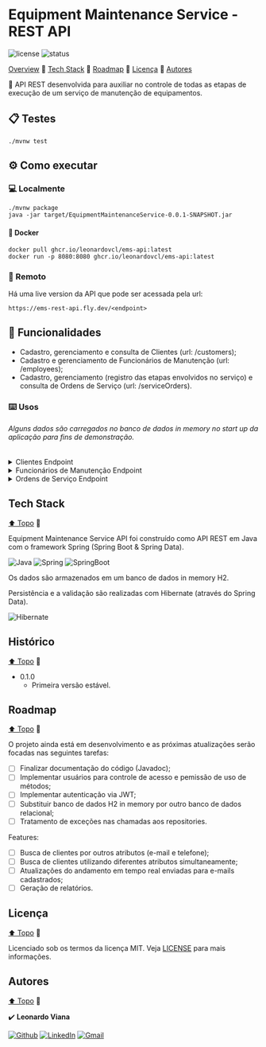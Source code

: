 # Equipment Maintenance Service - REST API

![license](https://img.shields.io/github/license/leonardovcl/sweet-control)
![status](https://img.shields.io/static/v1?label=status&message=Developing&color=red)

[Overview](#features)
:small_blue_diamond:
[Tech Stack](#tech-stack)
:small_blue_diamond:
[Roadmap](#roadmap)
:small_blue_diamond:
[Licença](#licença)
:small_blue_diamond:
[Autores](#autores)

:arrows_counterclockwise: API REST desenvolvida para auxiliar no controle de todas as etapas de execução de um serviço de manutenção de equipamentos.

## :clipboard: Testes

    ./mvnw test

## :gear: Como executar

### :computer: Localmente 

    ./mvnw package
    java -jar target/EquipmentMaintenanceService-0.0.1-SNAPSHOT.jar

#### :whale: Docker

    docker pull ghcr.io/leonardovcl/ems-api:latest
    docker run -p 8080:8080 ghcr.io/leonardovcl/ems-api:latest

### :satellite: Remoto

Há uma live version da API que pode ser acessada pela url:

    https://ems-rest-api.fly.dev/<endpoint>

## :hammer: Funcionalidades

- Cadastro, gerenciamento e consulta de Clientes (url: /customers);
- Cadastro e gerenciamento de Funcionários de Manutenção (url: /employees);
- Cadastro, gerenciamento (registro das etapas envolvidos no serviço) e consulta de Ordens de Serviço (url: /serviceOrders).

### :keyboard: Usos

###### Alguns dados são carregados no banco de dados in memory no start up da aplicação para fins de demonstração.

<details>
	<summary>Clientes Endpoint</summary>
    
- Obter lista de Clientes cadastrados:

      curl localhost:8080/customers
      
##### Modelo de Resposta:
      
```json
[{
    "id": 1,
    "name": "Adriana V.",
    "email": "adrianav@gmail.com",
    "phoneNumber": "+5541999999901",
    "address": "R. 01, n. 277"
}, {
    "id": 2,
    "name": "Ricardo L.",
    "email": "ricardol@gmail.com",
    "phoneNumber": "+5541999999901",
    "address": "R. 02, n. 100"
}]
```

- Obter Cliente por Id:

      curl localhost:8080/customers/<id>
      
##### Modelo de Resposta (``<id>`` = 1):
      
```json
{
    "id": 1,
    "name": "Adriana V.",
    "email": "adrianav@gmail.com",
    "phoneNumber": "+5541999999901",
    "address": "R. 01, n. 277"
}
```

- Obter Cliente por nome:

      curl localhost:8080/customers/byName/<string>
      
##### Modelo de Resposta (``<string>`` = ric):
      
```json
{
    "id": 2,
    "name": "Ricardo L.",
    "email": "ricardol@gmail.com",
    "phoneNumber": "+5541999999901",
    "address": "R. 02, n. 100"
}
```

- Registrar Cliente:

      curl -X POST localhost:8080/customers/ -H 'Content-Type: application/json' -d '<new_customer>'
      
##### Modelo de Resposta (retorna objeto criado ``<new_customer>``):
      
```json
{
    "id": 3,
    "name": "Teste01",
    "email": "teste01@gmail.com",
    "phoneNumber": "+5541999999900",
    "address": "R. 00, n. 000"
}
```
    
- Atualizar Cliente:

      curl -X PUT localhost:8080/customers/<id> -H 'Content-Type: application/json' -d '<updated_customer>'
      
##### Modelo de Resposta (``<id>`` = 2):
      
```json
{
    "id": 2,
    "name": "Teste02",
    "email": "ricardol@gmail.com",
    "phoneNumber": "+5541999999901",
    "address": "R. 02, n. 100"
}
```
    
- Deletar Cliente:

      curl -X DELETE localhost:8080/customers/<id>
</details>
	
<details>
	<summary>Funcionários de Manutenção Endpoint</summary>
    
- Obter lista de Funcionários cadastrados:

      curl localhost:8080/employees
      
##### Modelo de Resposta:
      
```json
[{
    "id": 1,
    "name": "Paulo H.",
    "position": "LEADER"
}, {
    "id": 2,
    "name": "Gabiel H.",
    "position": "ASSISTANT"
}]
```

- Obter Funcionário por Id:

      curl localhost:8080/employees/<id>
      
##### Modelo de Resposta (``<id>`` = 1):
      
```json
{
    "id": 1,
    "name": "Paulo H.",
    "position": "LEADER"
}
```

- Registrar Funcionário:

      curl -X POST localhost:8080/employees/ -H 'Content-Type: application/json' -d '<new_employee>'
      
##### Modelo de Resposta (retorna objeto criado ``<new_employee>``):
      
```json
{
    "id": 3,
    "name": "Jose D.",
    "position": "PRINCIPAL"
}
```
    
- Atualizar Funcionário:

      curl -X PUT localhost:8080/employees/<id> -H 'Content-Type: application/json' -d '<updated_employee>'
      
##### Modelo de Resposta (``<id>`` = 2):
      
```json
{
    "id": 2,
    "name": "Paulo H. J.",
    "position": "LEADER"
}
```
    
- Deletar Funcionário:

      curl -X DELETE localhost:8080/employees/<id>
</details>
	
<details>
	<summary>Ordens de Serviço Endpoint</summary>
    
- Obter lista de Ordens de Serviço cadastradas:

      curl localhost:8080/serviceOrders
      
##### Modelo de Resposta:
      
```json
[{
    "id": 1,
    "customer": {
        "id": 1,
        "name": "Adriana V.",
        "email": "adrianav@gmail.com",
        "phoneNumber": "+5541999999901",
        "address": "R. 01, n. 277"
    },
    "equipment": {
        "id": 1,
        "type": "Compressor de Ar",
        "brand": "Vonder",
        "observations": null
    },
    "statusLog": [{
        "id": 1,
        "employee": {
            "id": 2,
            "name": "Paulo H. J.",
            "position": "LEADER"
        },
        "stageDateTime": "2023-01-25T16:29:54.714+00:00",
        "stage": "RECEIVED",
        "description": "Equipamento aguardando diagnostico"
    }, {
        "id": 2,
        "employee": {
            "id": 2,
            "name": "Paulo H. J.",
            "position": "LEADER"
        },
        "stageDateTime": "2023-01-25T16:29:54.714+00:00",
        "stage": "INITIATED",
        "description": "Testes de vazamentos falharam, iniciando reparos na lataria"
    }, {
        "id": 3,
        "employee": {
            "id": 1,
            "name": "Paulo H.",
            "position": "LEADER"
        },
        "stageDateTime": "2023-01-25T16:29:54.714+00:00",
        "stage": "FINISHED",
        "description": "Reparo finalizado, Equipamento em funcionamento normal"
    }],
    "problemDescription": "Equipamento nao esta conseguindo realizar a compressao"
}, {
    "id": 2,
    "customer": {
        "id": 2,
        "name": "Ricardo L.",
        "email": "ricardol@gmail.com",
        "phoneNumber": "+5541999999901",
        "address": "R. 02, n. 100"
    },
    "equipment": {
        "id": 2,
        "type": "Esmerilhadeira Angular",
        "brand": "Bosh",
        "observations": null
    },
    "statusLog": [{
        "id": 4,
        "employee": {
            "id": 1,
            "name": "Paulo H.",
            "position": "LEADER"
        },
        "stageDateTime": "2023-01-25T16:29:54.714+00:00",
        "stage": "RECEIVED",
        "description": "Equipamento aguardando diagnostico"
    }, {
        "id": 5,
        "employee": {
            "id": 2,
            "name": "Paulo H. J.",
            "position": "LEADER"
        },
        "stageDateTime": "2023-01-25T16:29:54.714+00:00",
        "stage": "INITIATED",
        "description": "Testes de circuitos eletronicos falharam"
    }, {
        "id": 6,
        "employee": {
            "id": 2,
            "name": "Paulo H. J.",
            "position": "LEADER"
        },
        "stageDateTime": "2023-01-25T16:29:54.714+00:00",
        "stage": "ONHOLD",
        "description": "Aguardando chegada de capacitor para substituicao, estimativa: 3 dias"
    }],
    "problemDescription": "Equipamento nao liga"
}, {
    "id": 3,
    "customer": {
        "id": 2,
        "name": "Ricardo L.",
        "email": "ricardol@gmail.com",
        "phoneNumber": "+5541999999901",
        "address": "R. 02, n. 100"
    },
    "equipment": {
        "id": 3,
        "type": "Furadeira",
        "brand": "Black&Decker",
        "observations": null
    },
    "statusLog": [{
        "id": 7,
        "employee": {
            "id": 1,
            "name": "Paulo H.",
            "position": "LEADER"
        },
        "stageDateTime": "2023-01-25T16:29:54.714+00:00",
        "stage": "RECEIVED",
        "description": "Equipamento aguardando diagnostico"
    }, {
        "id": 8,
        "employee": {
            "id": 1,
            "name": "Paulo H.",
            "position": "LEADER"
        },
        "stageDateTime": "2023-01-25T16:29:54.714+00:00",
        "stage": "INITIATED",
        "description": "Danos irreparáveis na estrutura plastica"
    }, {
        "id": 9,
        "employee": {
            "id": 1,
            "name": "Paulo H.",
            "position": "LEADER"
        },
        "stageDateTime": "2023-01-25T16:29:54.714+00:00",
        "stage": "ONHOLD",
        "description": "Aguardando chegada de nova carcaca, estimativa: 1 dia"
    }, {
        "id": 10,
        "employee": {
            "id": 1,
            "name": "Paulo H.",
            "position": "LEADER"
        },
        "stageDateTime": "2023-01-25T16:29:54.714+00:00",
        "stage": "RESUMED",
        "description": "Realizando substituicao da carcaca plastica"
    }],
    "problemDescription": "Equipamento com avarias na carcaca"
}]
```

- Obter Ordens de Serviço por Id:

      curl localhost:8080/serviceOrders/<id>
      
##### Modelo de Resposta (``<id>`` = 1):
      
```json
{
    "id": 1,
    "customer": {
        "id": 1,
        "name": "Adriana V.",
        "email": "adrianav@gmail.com",
        "phoneNumber": "+5541999999901",
        "address": "R. 01, n. 277"
    },
    "equipment": {
        "id": 1,
        "type": "Compressor de Ar",
        "brand": "Vonder",
        "observations": null
    },
    "statusLog": [{
        "id": 1,
        "employee": {
            "id": 2,
            "name": "Paulo H. J.",
            "position": "LEADER"
        },
        "stageDateTime": "2023-01-25T16:29:54.714+00:00",
        "stage": "RECEIVED",
        "description": "Equipamento aguardando diagnostico"
    }, {
        "id": 2,
        "employee": {
            "id": 2,
            "name": "Paulo H. J.",
            "position": "LEADER"
        },
        "stageDateTime": "2023-01-25T16:29:54.714+00:00",
        "stage": "INITIATED",
        "description": "Testes de vazamentos falharam, iniciando reparos na lataria"
    }, {
        "id": 3,
        "employee": {
            "id": 1,
            "name": "Paulo H.",
            "position": "LEADER"
        },
        "stageDateTime": "2023-01-25T16:29:54.714+00:00",
        "stage": "FINISHED",
        "description": "Reparo finalizado, Equipamento em funcionamento normal"
    }],
    "problemDescription": "Equipamento nao esta conseguindo realizar a compressao"
}
```

- Obter Ordens de Serviço por Id do Cliente:

      curl localhost:8080/serviceOrders/customer/<id>
      
##### Modelo de Resposta (``<id>`` = 2):
      
```json
[{
    "id": 2,
    "customer": {
        "id": 2,
        "name": "Ricardo L.",
        "email": "ricardol@gmail.com",
        "phoneNumber": "+5541999999901",
        "address": "R. 02, n. 100"
    },
    "equipment": {
        "id": 2,
        "type": "Esmerilhadeira Angular",
        "brand": "Bosh",
        "observations": null
    },
    "statusLog": [{
        "id": 4,
        "employee": {
            "id": 1,
            "name": "Paulo H.",
            "position": "LEADER"
        },
        "stageDateTime": "2023-01-25T16:29:54.714+00:00",
        "stage": "RECEIVED",
        "description": "Equipamento aguardando diagnostico"
    }, {
        "id": 5,
        "employee": {
            "id": 2,
            "name": "Paulo H. J.",
            "position": "LEADER"
        },
        "stageDateTime": "2023-01-25T16:29:54.714+00:00",
        "stage": "INITIATED",
        "description": "Testes de circuitos eletronicos falharam"
    }, {
        "id": 6,
        "employee": {
            "id": 2,
            "name": "Paulo H. J.",
            "position": "LEADER"
        },
        "stageDateTime": "2023-01-25T16:29:54.714+00:00",
        "stage": "ONHOLD",
        "description": "Aguardando chegada de capacitor para substituicao, estimativa: 3 dias"
    }],
    "problemDescription": "Equipamento nao liga"
}, {
    "id": 3,
    "customer": {
        "id": 2,
        "name": "Ricardo L.",
        "email": "ricardol@gmail.com",
        "phoneNumber": "+5541999999901",
        "address": "R. 02, n. 100"
    },
    "equipment": {
        "id": 3,
        "type": "Furadeira",
        "brand": "Black&Decker",
        "observations": null
    },
    "statusLog": [{
        "id": 7,
        "employee": {
            "id": 1,
            "name": "Paulo H.",
            "position": "LEADER"
        },
        "stageDateTime": "2023-01-25T16:29:54.714+00:00",
        "stage": "RECEIVED",
        "description": "Equipamento aguardando diagnostico"
    }, {
        "id": 8,
        "employee": {
            "id": 1,
            "name": "Paulo H.",
            "position": "LEADER"
        },
        "stageDateTime": "2023-01-25T16:29:54.714+00:00",
        "stage": "INITIATED",
        "description": "Danos irreparáveis na estrutura plastica"
    }, {
        "id": 9,
        "employee": {
            "id": 1,
            "name": "Paulo H.",
            "position": "LEADER"
        },
        "stageDateTime": "2023-01-25T16:29:54.714+00:00",
        "stage": "ONHOLD",
        "description": "Aguardando chegada de nova carcaca, estimativa: 1 dia"
    }, {
        "id": 10,
        "employee": {
            "id": 1,
            "name": "Paulo H.",
            "position": "LEADER"
        },
        "stageDateTime": "2023-01-25T16:29:54.714+00:00",
        "stage": "RESUMED",
        "description": "Realizando substituicao da carcaca plastica"
    }],
    "problemDescription": "Equipamento com avarias na carcaca"
}]
```

- Obter Ordens de Serviço por estágio do serviço:

      curl localhost:8080/serviceOrders/stage?stageName=<stage>
      
##### Modelo de Resposta (``<stage>`` = onhold):
      
```json
[{
    "id": 2,
    "customer": {
        "id": 2,
        "name": "Ricardo L.",
        "email": "ricardol@gmail.com",
        "phoneNumber": "+5541999999901",
        "address": "R. 02, n. 100"
    },
    "equipment": {
        "id": 2,
        "type": "Esmerilhadeira Angular",
        "brand": "Bosh",
        "observations": null
    },
    "statusLog": [{
        "id": 4,
        "employee": {
            "id": 1,
            "name": "Paulo H.",
            "position": "LEADER"
        },
        "stageDateTime": "2023-01-25T16:29:54.714+00:00",
        "stage": "RECEIVED",
        "description": "Equipamento aguardando diagnostico"
    }, {
        "id": 5,
        "employee": {
            "id": 2,
            "name": "Paulo H. J.",
            "position": "LEADER"
        },
        "stageDateTime": "2023-01-25T16:29:54.714+00:00",
        "stage": "INITIATED",
        "description": "Testes de circuitos eletronicos falharam"
    }, {
        "id": 6,
        "employee": {
            "id": 2,
            "name": "Paulo H. J.",
            "position": "LEADER"
        },
        "stageDateTime": "2023-01-25T16:29:54.714+00:00",
        "stage": "ONHOLD",
        "description": "Aguardando chegada de capacitor para substituicao, estimativa: 3 dias"
    }],
    "problemDescription": "Equipamento nao liga"
}]
```

- Obter Ordens de Serviço pendentes:

      curl localhost:8080/serviceOrders/pending
      
##### Modelo de Resposta (``<stage>`` = onhold):
      
```json
[{
    "id": 2,
    "customer": {
        "id": 2,
        "name": "Ricardo L.",
        "email": "ricardol@gmail.com",
        "phoneNumber": "+5541999999901",
        "address": "R. 02, n. 100"
    },
    "equipment": {
        "id": 2,
        "type": "Esmerilhadeira Angular",
        "brand": "Bosh",
        "observations": null
    },
    "statusLog": [{
        "id": 4,
        "employee": {
            "id": 1,
            "name": "Paulo H.",
            "position": "LEADER"
        },
        "stageDateTime": "2023-01-25T16:29:54.714+00:00",
        "stage": "RECEIVED",
        "description": "Equipamento aguardando diagnostico"
    }, {
        "id": 5,
        "employee": {
            "id": 2,
            "name": "Paulo H. J.",
            "position": "LEADER"
        },
        "stageDateTime": "2023-01-25T16:29:54.714+00:00",
        "stage": "INITIATED",
        "description": "Testes de circuitos eletronicos falharam"
    }, {
        "id": 6,
        "employee": {
            "id": 2,
            "name": "Paulo H. J.",
            "position": "LEADER"
        },
        "stageDateTime": "2023-01-25T16:29:54.714+00:00",
        "stage": "ONHOLD",
        "description": "Aguardando chegada de capacitor para substituicao, estimativa: 3 dias"
    }],
    "problemDescription": "Equipamento nao liga"
}, {
    "id": 3,
    "customer": {
        "id": 2,
        "name": "Ricardo L.",
        "email": "ricardol@gmail.com",
        "phoneNumber": "+5541999999901",
        "address": "R. 02, n. 100"
    },
    "equipment": {
        "id": 3,
        "type": "Furadeira",
        "brand": "Black&Decker",
        "observations": null
    },
    "statusLog": [{
        "id": 7,
        "employee": {
            "id": 1,
            "name": "Paulo H.",
            "position": "LEADER"
        },
        "stageDateTime": "2023-01-25T16:29:54.714+00:00",
        "stage": "RECEIVED",
        "description": "Equipamento aguardando diagnostico"
    }, {
        "id": 8,
        "employee": {
            "id": 1,
            "name": "Paulo H.",
            "position": "LEADER"
        },
        "stageDateTime": "2023-01-25T16:29:54.714+00:00",
        "stage": "INITIATED",
        "description": "Danos irreparáveis na estrutura plastica"
    }, {
        "id": 9,
        "employee": {
            "id": 1,
            "name": "Paulo H.",
            "position": "LEADER"
        },
        "stageDateTime": "2023-01-25T16:29:54.714+00:00",
        "stage": "ONHOLD",
        "description": "Aguardando chegada de nova carcaca, estimativa: 1 dia"
    }, {
        "id": 10,
        "employee": {
            "id": 1,
            "name": "Paulo H.",
            "position": "LEADER"
        },
        "stageDateTime": "2023-01-25T16:29:54.714+00:00",
        "stage": "RESUMED",
        "description": "Realizando substituicao da carcaca plastica"
    }],
    "problemDescription": "Equipamento com avarias na carcaca"
}]
```
	
- Registrar Ordem de Serviço:

      curl -X POST localhost:8080/serviceOrder -H 'Content-Type: application/json' -d '<new_serviceOrder>'
      
##### Modelo de Resposta (retorna objeto criado ``<new_serviceOrder>``):
      
```json
{
    "id": 4,
    "customer": {
        "id": 2,
        "name": "Ricardo L.",
        "email": "ricardol@gmail.com",
        "phoneNumber": "+5541999999901",
        "address": "R. 02, n. 100"
    },
    "equipment": {
        "id": 4,
        "type": "Esmerilhadeira Angular",
        "brand": "Bosh",
        "observations": null
    },
    "statusLog": [
        {
            "id": 11,
            "employee": {
                "id": 1,
                "name": "Paulo H.",
                "position": "LEADER"
            },
            "stageDateTime": "2023-01-25T16:29:54.714+00:00",
            "stage": "RECEIVED",
            "description": "Equipamento aguardando diagnostico"
        }
    ],
    "problemDescription": "Equipamento nao liga"
}
```
    
- Atualizar Ordens de Serviço:

      curl -X PUT localhost:8080/serviceOrders/<id> -H 'Content-Type: application/json' -d '<updated_serviceOrder>'
      
##### Modelo de Resposta (``<id>`` = 1):
      
```json
```
	
- Atualizar status da Ordem de Serviço:

      curl -X PATCH localhost:8080/serviceOrders/<id> -H 'Content-Type: application/json' -d '<status>'
      
##### Modelo de Resposta (``<id>`` = 1):
      
```json
```
    
- Deletar Orden de Serviço:

      curl -X DELETE localhost:8080/serviceOrders/<id>
</details>

## Tech Stack

[⬆ Topo](#)
:small_blue_diamond:

Equipment Maintenance Service API foi construído como API REST em Java com o framework Spring (Spring Boot & Spring Data).

![Java](https://res.cloudinary.com/practicaldev/image/fetch/s--KR6jSVNe--/c_limit%2Cf_auto%2Cfl_progressive%2Cq_auto%2Cw_880/https://img.shields.io/badge/Java-ED8B00%3Fstyle%3Dfor-the-badge%26logo%3Djava%26logoColor%3Dwhite)
![Spring](https://img.shields.io/badge/Spring-6DB33F?style=for-the-badge&logo=spring&logoColor=white)
![SpringBoot](https://img.shields.io/badge/Spring_Boot-F2F4F9?style=for-the-badge&logo=spring-boot)

Os dados são armazenados em um banco de dados in memory H2.

Persistência e a validação são realizadas com Hibernate (através do Spring Data).

![Hibernate](https://img.shields.io/badge/Hibernate-59666C?style=for-the-badge&logo=Hibernate&logoColor=white)

## Histórico

[⬆ Topo](#)
:small_blue_diamond:

* 0.1.0
    * Primeira versão estável.

## Roadmap

[⬆ Topo](#)
:small_blue_diamond:

O projeto ainda está em desenvolvimento e as próximas atualizações serão focadas nas seguintes tarefas:

- [ ] Finalizar documentação do código (Javadoc);
- [ ] Implementar usuários para controle de acesso e pemissão de uso de métodos;
- [ ] Implementar autenticação via JWT;
- [ ] Substituir banco de dados H2 in memory por outro banco de dados relacional;
- [ ] Tratamento de exceções nas chamadas aos repositories.

Features:

- [ ] Busca de clientes por outros atributos (e-mail e telefone);
- [ ] Busca de clientes utilizando diferentes atributos simultaneamente;
- [ ] Atualizações do andamento em tempo real enviadas para e-mails cadastrados;
- [ ] Geração de relatórios.

## Licença

[⬆ Topo](#)
:small_blue_diamond:

Licenciado sob os termos da licença MIT.
Veja [LICENSE](https://github.com/leonardovcl/EquipmentMaintenanceService/blob/main/LICENSE) para mais informações.

## Autores

[⬆ Topo](#)
:small_blue_diamond:

:heavy_check_mark: 
**Leonardo Viana**

[![Github](https://img.shields.io/badge/GitHub-100000?style=for-the-badge&logo=github&logoColor=white)](https://github.com/leonardovcl/ "leonardovcl")
[![LinkedIn](https://img.shields.io/badge/LinkedIn-0077B5?style=for-the-badge&logo=linkedin&logoColor=white)](https://www.linkedin.com/in/leonardovcl/ "LinkedIn")
[![Gmail](https://img.shields.io/badge/Gmail-D14836?style=for-the-badge&logo=gmail&logoColor=white)](mailto:leonardovc.lima@gmail.com "leonardovc.lima@gmail.com")
